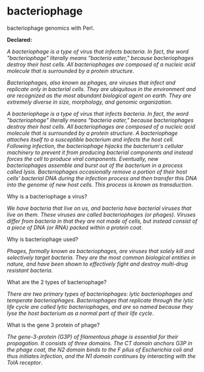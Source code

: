 # bacteriophage
bacteriophage genomics with Perl.

**Declared:**

_A bacteriophage is a type of virus that infects bacteria. In fact, the word "bacteriophage" literally means "bacteria eater," because bacteriophages destroy their host cells. All bacteriophages are composed of a nucleic acid molecule that is surrounded by a protein structure_.

_Bacteriophages, also known as phages, are viruses that infect and replicate only in bacterial cells. They are ubiquitous in the environment and are recognized as the most abundant biological agent on earth. They are extremely diverse in size, morphology, and genomic organization_.

_A bacteriophage is a type of virus that infects bacteria. In fact, the word "bacteriophage" literally means "bacteria eater," because bacteriophages destroy their host cells. All bacteriophages are composed of a nucleic acid molecule that is surrounded by a protein structure. A bacteriophage attaches itself to a susceptible bacterium and infects the host cell. Following infection, the bacteriophage hijacks the bacterium's cellular machinery to prevent it from producing bacterial components and instead forces the cell to produce viral components. Eventually, new bacteriophages assemble and burst out of the bacterium in a process called lysis. Bacteriophages occasionally remove a portion of their host cells' bacterial DNA during the infection process and then transfer this DNA into the genome of new host cells. This process is known as transduction_.

Why is a bacteriophage a virus?

_We have bacteria that live on us, and bacteria have bacterial viruses that live on them. These viruses are called bacteriophages (or phages). Viruses differ from bacteria in that they are not made of cells, but instead consist of a piece of DNA (or RNA) packed within a protein coat_.

Why is bacteriophage used?

_Phages, formally known as bacteriophages, are viruses that solely kill and selectively target bacteria. They are the most common biological entities in nature, and have been shown to effectively fight and destroy multi-drug resistant bacteria_.

What are the 2 types of bacteriophage?

_There are two primary types of bacteriophages: lytic bacteriophages and temperate bacteriophages. Bacteriophages that replicate through the lytic life cycle are called lytic bacteriophages, and are so named because they lyse the host bacterium as a normal part of their life cycle_.

What is the gene 3 protein of phage?

_The gene-3-protein (G3P) of filamentous phage is essential for their propagation. It consists of three domains. The CT domain anchors G3P in the phage coat, the N2 domain binds to the F pilus of Escherichia coli and thus initiates infection, and the N1 domain continues by interacting with the TolA receptor_.


